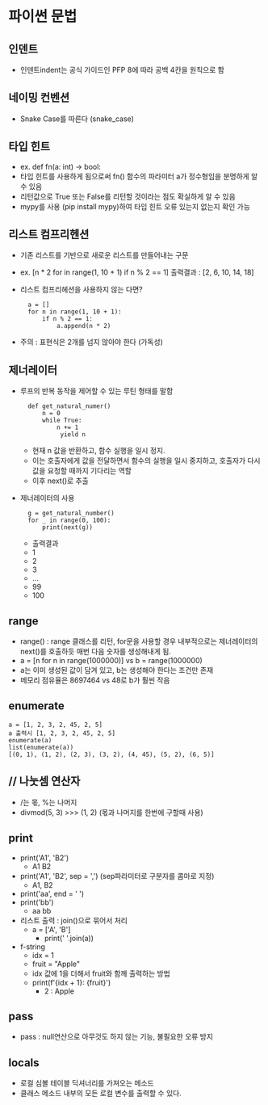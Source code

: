 # 파이썬 문법

## 인덴트
* 인덴트indent는 공식 가이드인 PFP 8에 따라 공백 4칸을 원칙으로 함

## 네이밍 컨벤션
* Snake Case를 따른다 (snake_case)

## 타입 힌트
* ex. def fn(a: int) -> bool:
* 타입 힌트를 사용하게 됨으로써 fn() 함수의 파라미터 a가 정수형임을 분명하게 알 수 있음
* 리턴값으로 True 또는 False를 리턴할 것이라는 점도 확실하게 알 수 있음
* mypy를 사용 (pip install mypy)하여 타입 힌트 오류 있는지 없는지 확인 가능

## 리스트 컴프리헨션
* 기존 리스트를 기반으로 새로운 리스트를 만들어내는 구문
* ex. [n * 2 for in range(1, 10 + 1) if n % 2 == 1] 출력결과 : [2, 6, 10, 14, 18]
* 리스트 컴프리헤션을 사용하지 않는 다면?

        a = []
        for n in range(1, 10 + 1):
            if n % 2 == 1:
                a.append(n * 2)

* 주의 : 표현식은 2개를 넘지 않아야 한다 (가독성)

## 제너레이터
* 루프의 반복 동작을 제어할 수 있는 루틴 형태를 말함

        def get_natural_numer()
            n = 0
            while True:
                n += 1
                 yield n 

    * 현재 n 값을 반환하고, 함수 실행을 일시 정지. 
    * 이는 호출자에게 값을 전달하면서 함수의 실행을 일시 중지하고, 호출자가 다시 값을 요청할 때까지 기다리는 역할
    * 이후 next()로 추출

* 제너레이터의 사용

        g = get_natural_number()
        for _ in range(0, 100):
            print(next(g))

    * 출력결과
    * 1
    * 2
    * 3
    * ...
    * 99
    * 100

## range
* range() : range 클래스를 리턴, for문을 사용할 경우 내부적으로는 제너레이터의 next()를 호출하듯 매번 다음 숫자를 생성해내게 됨. 
* a = [n for n in range(1000000)] vs b = range(1000000)
* a는 이미 생성된 값이 담겨 있고, b는 생성해야 한다는 조건만 존재
* 메모리 점유율은 8697464 vs 48로 b가 훨씬 작음

## enumerate

    a = [1, 2, 3, 2, 45, 2, 5]
    a 출력시 [1, 2, 3, 2, 45, 2, 5]
    enumerate(a)
    list(enumerate(a))
    [(0, 1), (1, 2), (2, 3), (3, 2), (4, 45), (5, 2), (6, 5)]

## // 나눗셈 연산자
* /는 몫, %는 나머지
* divmod(5, 3) >>> (1, 2) (몫과 나머지를 한번에 구할때 사용)

## print
* print('A1', 'B2')
    * A1 B2
* print('A1', 'B2', sep = ',') (sep파라미터로 구분자를 콤마로 지정)
    * A1, B2
* print('aa', end = ' ')
* print('bb')
    * aa bb
* 리스트 출력 : join()으로 묶어서 처리
    * a = ['A', 'B']
        * print(' '.join(a))
* f-string
    * idx = 1
    * fruit = "Apple"
    * idx 값에 1을 더해서 fruit와 함께 출력하는 방법
    * print(f'{idx + 1}: {fruit}')
        * 2 : Apple

## pass
* pass : null연산으로 아무것도 하지 않는 기능, 불필요한 오류 방지

## locals
* 로컬 심볼 테이블 딕셔너리를 가져오는 메소드
* 클래스 메소드 내부의 모든 로컬 변수를 출력할 수 있다. 

